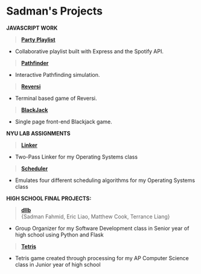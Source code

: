 Sadman's Projects
===============

<b>JAVASCRIPT WORK</b>
><b>[Party Playlist](https://github.com/sadmanf/SadmansProjects/tree/master/Playlist)</b><br>
  
  - Collaborative playlist built with Express and the Spotify API.

><b>[Pathfinder](https://github.com/sadmanf/momath)</b><br>

  - Interactive Pathfinding simulation.

><b>[Reversi](https://github.com/sadmanf/SadmansProjects/tree/master/reversi)</b><br>
  
  - Terminal based game of Reversi.

><b>[BlackJack](https://github.com/sadmanf/SadmansProjects/tree/master/Blackjack)</b><br>

  - Single page front-end Blackjack game. 


<b>NYU LAB ASSIGNMENTS</b>
><b>[Linker](https://github.com/sadmanf/SadmansProjects/tree/master/Linker)</b><br>
  
  - Two-Pass Linker for my Operating Systems class

><b>[Scheduler](https://github.com/sadmanf/SadmansProjects/tree/master/Scheduler)</b><br>
  
  - Emulates four different scheduling algorithms for my Operating Systems class


<b>HIGH SCHOOL FINAL PROJECTS:</b>
><b>[dllb](https://github.com/sadmanf/SadmansProjects/tree/master/dllb)</b><br>
  {Sadman Fahmid, Eric Liao, Matthew Cook, Terrance Liang}
  
  - Group Organizer for my Software Development class in Senior year of high school using Python and Flask

><b>[Tetris](https://github.com/sadmanf/SadmansProjects/tree/master/Tetris)</b><br>

  - Tetris game created through processing for my AP Computer Science class in Junior year of high school

